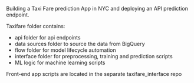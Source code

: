 Building a Taxi Fare prediction App in NYC and deploying an API prediction endpoint.

Taxifare folder contains:
- api folder for api endpoints
- data sources folder to source the data from BigQuery
- flow folder for model lifecycle automation
- interface folder for preprocessing, training and prediction scripts
- ML logic for machine learning scripts

Front-end app scripts are located in the separate taxifare_interface repo
